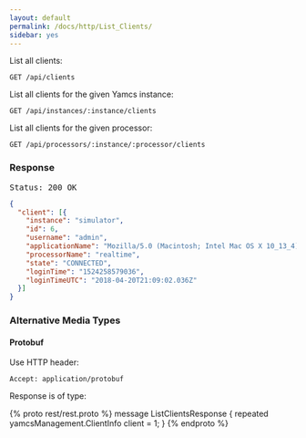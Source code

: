 ```yaml
---
layout: default
permalink: /docs/http/List_Clients/
sidebar: yes
---
```


List all clients:

    GET /api/clients

List all clients for the given Yamcs instance:

    GET /api/instances/:instance/clients
    
List all clients for the given processor:

    GET /api/processors/:instance/:processor/clients 


### Response

<pre class="header">Status: 200 OK</pre>
```json
{
  "client": [{
    "instance": "simulator",
    "id": 6,
    "username": "admin",
    "applicationName": "Mozilla/5.0 (Macintosh; Intel Mac OS X 10_13_4) AppleWebKit/605.1.15 (KHTML, like Gecko) Version/11.1 Safari/605.1.15",
    "processorName": "realtime",
    "state": "CONNECTED",
    "loginTime": "1524258579036",
    "loginTimeUTC": "2018-04-20T21:09:02.036Z"
  }]
}
```


### Alternative Media Types

#### Protobuf

Use HTTP header:

    Accept: application/protobuf
    
Response is of type:

{% proto rest/rest.proto %}
message ListClientsResponse {
  repeated yamcsManagement.ClientInfo client = 1;
}
{% endproto %}
